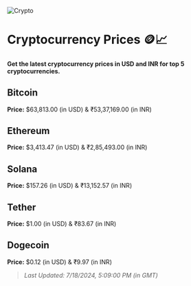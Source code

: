 
![Crypto](https://www.techguide.com.au/wp-content/uploads/2020/11/crypto3.jpeg)

# Cryptocurrency Prices 🪙📈

#### Get the latest cryptocurrency prices in USD and INR for top 5 cryptocurrencies.

## Bitcoin

**Price:** $63,813.00 (in USD) & ₹53,37,169.00 (in INR)

## Ethereum

**Price:** $3,413.47 (in USD) & ₹2,85,493.00 (in INR)

## Solana

**Price:** $157.26 (in USD) & ₹13,152.57 (in INR)

## Tether

**Price:** $1.00 (in USD) & ₹83.67 (in INR)

## Dogecoin

**Price:** $0.12 (in USD) & ₹9.97 (in INR)

> _Last Updated: 7/18/2024, 5:09:00 PM (in GMT)_
